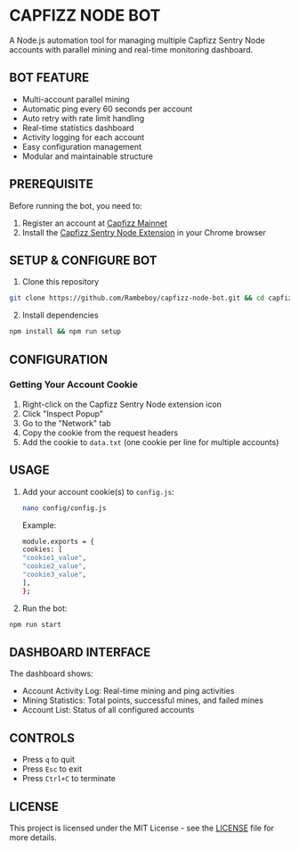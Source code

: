 # CAPFIZZ NODE BOT

A Node.js automation tool for managing multiple Capfizz Sentry Node accounts with parallel mining and real-time monitoring dashboard.

## BOT FEATURE

- Multi-account parallel mining
- Automatic ping every 60 seconds per account
- Auto retry with rate limit handling
- Real-time statistics dashboard
- Activity logging for each account
- Easy configuration management
- Modular and maintainable structure

## PREREQUISITE

Before running the bot, you need to:

1. Register an account at [Capfizz Mainnet](https://mainnet.capfizz.com/)
2. Install the [Capfizz Sentry Node Extension](https://chromewebstore.google.com/detail/capfizz-sentry-node/agollninopbkafedoijcnbdopajjjmfa) in your Chrome browser

## SETUP & CONFIGURE BOT

1. Clone this repository

```bash
git clone https://github.com/Rambeboy/capfizz-node-bot.git && cd capfizz-node-bot
```

2. Install dependencies

```bash
npm install && npm run setup
```

## CONFIGURATION

### Getting Your Account Cookie

1. Right-click on the Capfizz Sentry Node extension icon
2. Click "Inspect Popup"
3. Go to the "Network" tab
4. Copy the cookie from the request headers
5. Add the cookie to `data.txt` (one cookie per line for multiple accounts)

## USAGE

1. Add your account cookie(s) to `config.js`:
   ```bash
   nano config/config.js
   ```
   Example:
   ```bash
   module.exports = {
   cookies: [
   "cookie1_value",
   "cookie2_value",
   "cookie3_value",
   ],
   };
   ```

2. Run the bot:

```bash
npm run start
```

## DASHBOARD INTERFACE

The dashboard shows:

- Account Activity Log: Real-time mining and ping activities
- Mining Statistics: Total points, successful mines, and failed mines
- Account List: Status of all configured accounts

## CONTROLS

- Press `q` to quit
- Press `Esc` to exit
- Press `Ctrl+C` to terminate

## LICENSE

This project is licensed under the MIT License - see the [LICENSE](LICENSE) file for more details.
